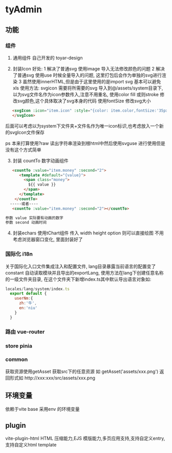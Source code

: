 # tyAdmin


## 功能

### 组件

1. 通用组件 自己开发的 toyar-design

2. 封装Icon
好处:
1 解决了普通svg 使用image 导入无法修改颜色的问题
2 解决了普通svg 使用use 时候全量导入的问题, 这里打包后会作为单独的svg进行渲染
3 虽然使用innerHTML,但是由于这里使用的是import svg 基本可以避免xls
使用方法:
svgicon 需要将所需要的svg 导入到@/assets/system目录下,以为svg文件名作为icon参数传入,注意不用重名,
使用color fill 或则stroke 修改svg颜色,这个具体取决了svg本身的代码
使用fontSize 修改svg大小

```html
   <svgIcon :icon="item.icon" :style="{color: item.color,fontSize:'35px'}" >
   </svgIcon>
```

后面可以考虑以为system下文件夹+文件名作为唯一icon标识,也考虑放入一个新的svgIcon文件保存

ps 本来打算使用?raw 读出字符串渲染到根html中然后使用svguse 进行使用但是没有这个方式简单

3. 封装 countTo  数字动画组件

```html
   <countTo :value="item.money" :second="2">
      <template #default="{value}">
        <span class="money">
          ${{ value }}
        </span>
      </template>
    </countTo>
  -----或者----
   <countTo :value="item.money" :second="2"></countTo>

参数 value 实际要有动画的数字 
参数 second 动画时间
```

4. 封装echars
使用tChart组件 传入 width height option 则可以直接绘图 不用考虑浏览器窗口变化, 里面封装好了

### 国际化 i18n
  关于国际化入口文件集成注入和配置文件, lang目录暴露当前语言的配置变了constant 自动读取模块并且导出的exportLang, 使用方法在lang下创建任意名称的一级文件夹目录, 在这个文件夹下新增index.ts其中默认导出语言对象如:
  ```JavaScript
  locales/lang/system/index.ts
    export default {
      userNm:{
        zh:'牛',
        en:'niu'
      }
    }
  ```
### 路由 vue-router
### store pinia
### common
获取资源使用getAsset 获取src下的任意资源 如 getAsset('assets/xxx.png') 返回形式如 http://xxx:xxx/src/assets/xxx.png




## 环境变量

依赖于vite
base 采用env 的环境变量


## plugin

vite-plugin-html
HTML 压缩能力,EJS 模版能力,多页应用支持,支持自定义entry,支持自定义html template 

